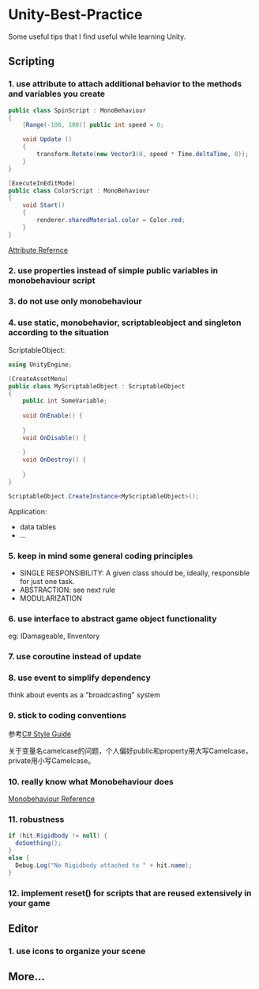 # Unity-Best-Practice
Some useful tips that I find useful while learning Unity.

## Scripting

###  1. use attribute to attach additional behavior to the methods and variables you create

```c#
public class SpinScript : MonoBehaviour 
{
    [Range(-100, 100)] public int speed = 0;

    void Update () 
    {
        transform.Rotate(new Vector3(0, speed * Time.deltaTime, 0));
    }
}
```

```c#
[ExecuteInEditMode]
public class ColorScript : MonoBehaviour 
{
    void Start()
    {
        renderer.sharedMaterial.color = Color.red;
    }
}
```

[Attribute Refernce](http://docs.unity3d.com/412/Documentation/ScriptReference/20_class_hierarchy.Attributes.html)

### 2. use properties instead of simple public variables in monobehaviour script 

### 3. do not use only monobehaviour

### 4. use static, monobehavior, scriptableobject and singleton according to the situation

ScriptableObject:

```c#
using UnityEngine;

[CreateAssetMenu]
public class MyScriptableObject : ScriptableObject 
{
	public int SomeVariable;
  
    void OnEnable() {
  
	}
    void OnDisable() {
  
	}
    void OnDestroy() {
  
	}
}
```

```c#
ScriptableObject.CreateInstance<MyScriptableObject>();
```

Application:

- data tables
- ...

### 5. keep in mind some general coding principles

- SINGLE RESPONSIBILITY: A given class should be, ideally, responsible for just one task.
- ABSTRACTION: see next rule
- MODULARIZATION

### 6. use interface to abstract game object functionality

eg: IDamageable, IInventory

### 7. use coroutine instead of update 

### 8. use event to simplify dependency

think about events as a "broadcasting" system

### 9. stick to coding conventions

参考[C# Style Guide](https://github.com/raywenderlich/c-sharp-style-guide#fields--variables)

关于变量名camelcase的问题，个人偏好public和property用大写Camelcase，private用小写Camelcase。

### 10. really know what Monobehaviour does

[Monobehaviour Reference](http://docs.unity3d.com/Manual/ExecutionOrder.html)

### 11. robustness

```c#
if (hit.Rigidbody != null) {
  doSomthing();
}
else {
  Debug.Log("No Rigidbody attached to " + hit.name);
}
```

### 12. implement reset() for scripts that are reused extensively in your game

## Editor

### 1. use icons to organize your scene



## More...